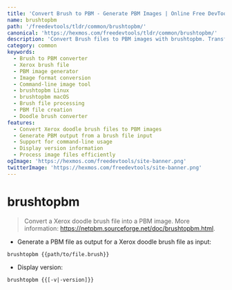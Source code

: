 ```yaml
---
title: 'Convert Brush to PBM - Generate PBM Images | Online Free DevTools by Hexmos'
name: brushtopbm
path: '/freedevtools/tldr/common/brushtopbm/'
canonical: 'https://hexmos.com/freedevtools/tldr/common/brushtopbm/'
description: 'Convert Brush files to PBM images with brushtopbm. Transform Xerox doodle brush files into PBM format effortlessly. Free online tool, no registration required.'
category: common
keywords:
  - Brush to PBM converter
  - Xerox brush file
  - PBM image generator
  - Image format conversion
  - Command-line image tool
  - brushtopbm Linux
  - brushtopbm macOS
  - Brush file processing
  - PBM file creation
  - Doodle brush converter
features:
  - Convert Xerox doodle brush files to PBM images
  - Generate PBM output from a brush file input
  - Support for command-line usage
  - Display version information
  - Process image files efficiently
ogImage: 'https://hexmos.com/freedevtools/site-banner.png'
twitterImage: 'https://hexmos.com/freedevtools/site-banner.png'
---
```


# brushtopbm

> Convert a Xerox doodle brush file into a PBM image.
> More information: <https://netpbm.sourceforge.net/doc/brushtopbm.html>.

- Generate a PBM file as output for a Xerox doodle brush file as input:

`brushtopbm {{path/to/file.brush}}`

- Display version:

`brushtopbm {{[-v|-version]}}`
